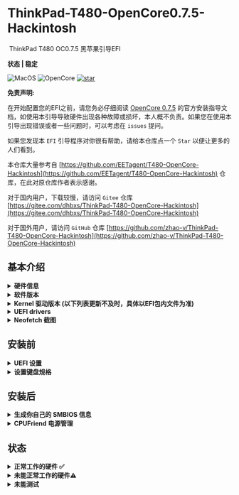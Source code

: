# ThinkPad-T480-OpenCore0.7.5-Hackintosh
 ThinkPad T480 OC0.7.5 黑苹果引导EFI

**状态 | 稳定**

![MacOS](https://img.shields.io/badge/MacOS-12.0.1-brightgreen) 
![OpenCore](https://img.shields.io/badge/OpenCore-0.7.5-blue.svg)
[![star](https://gitee.com/dhbxs/ThinkPad-T480-OpenCore-Hackintosh/badge/star.svg?theme=dark)](https://gitee.com/dhbxs/ThinkPad-T480-OpenCore-Hackintosh/stargazers)

**免责声明:**

在开始配置您的EFI之前，请您务必仔细阅读 [OpenCore 0.7.5](https://dortania.github.io/OpenCore-Install-Guide/) 的官方安装指导文档，如使用本引导导致硬件出现各种故障或损坏，本人概不负责。如果您在使用本引导出现错误或者一些问题时，可以考虑在 `issues` 提问。

如果您发现本 `EFI` 引导程序对你很有帮助，请给本仓库点一个 `Star` 以便让更多的人们看到。

本仓库大量参考自 [https://github.com/EETagent/T480-OpenCore-Hackintosh](https://github.com/EETagent/T480-OpenCore-Hackintosh) 仓库，在此对原仓库作者表示感谢。

对于国内用户，下载较慢，请访问 `Gitee` 仓库 [https://gitee.com/dhbxs/ThinkPad-T480-OpenCore-Hackintosh](https://gitee.com/dhbxs/ThinkPad-T480-OpenCore-Hackintosh)

对于国外用户，请访问 `GitHub` 仓库 [https://github.com/zhao-v/ThinkPad-T480-OpenCore-Hackintosh](https://github.com/zhao-v/ThinkPad-T480-OpenCore-Hackintosh)

## 基本介绍

<details>
<summary><strong>硬件信息</strong></summary>
<br>

| 类别             | 型号                                        | 备注                                                         |
| ---------------- | ------------------------------------------- | ------------------------------------------------------------ |
| 主板             | 联想 20L系列                                | 7th/8th Generation Intel Processor Family I/O - 9D4E 笔记本芯片组 |
| BIOS             | 联想 N24ET60W (1.35)                        | BIOS程序发布日期: 2020/10/08                                 |
| CPU              | Intel Core i5-8250U [Kaby Lake R] | [英特尔 Core i5-8250U @ 1.60GHz 四核](https://ark.intel.com/content/www/us/en/ark/products/124967/intel-core-i5-8250u-processor-6m-cache-up-to-3-40-ghz.html) |
| GPU              | Intel UHD 620                               | 英特尔 UHD Graphics 620 ( 128 MB / 联想 )                    |
| SSD              | LITEON T11 Plus 256                         | 建兴256G nvme 固态硬盘                                       |
| 内存 `1`          | 8GB DDR4 2666Mhz                          | 海力士(Hynix) DDR4 2666MHz 8GB |
| 内存 `2`          | 8GB DDR4 2400Mhz                          | 金士顿(Kingston) DDR4 2400MHz 8GB |
| 电池             | 单电池                                      | 单个外置电池，无内置电池                                     |
| 相机             | 720p 相机                                   |                                                              |
| WIFI & Bluetooth | Intel Wireless-AC 8265                      | 使用 [AirportItlwm v2.0.0-stable](https://github.com/OpenIntelWireless/itlwm/releases) 驱动 |
| 有线网卡         | Ethernet Connection  I219-V                 | 英特尔 Ethernet Connection  I219-V / 联想                    |
| 声卡             | 瑞昱  @ 英特尔 High Definition Audio 控制器 | alc=11                                                       |
| 键鼠             | PS2 Keyboard & Synaptics TrackPad           | [YogaSMC](https://github.com/zhen-zen/YogaSMC) 用于媒体键（如麦克风开关等）PrtSc映射为F13 |

</details>  

<details>
<summary><strong>软件版本</strong></summary>
<br>

| Component     | Version |
| ------------- | ------- |
| macOS Big Sur | 12.0.1  |
| OpenCore      | v0.7.5  |

</details>

<details>
<summary><strong>Kernel 驱动版本 (以下列表更新不及时，具体以EFI包内文件为准)</strong></summary>
<br>

| Kext                   | Version        |
| :--------------------- | -------------- |
| AirportItlwm           | v2.0.0-stable  |
| AppleALC               | 1.5.7          |
| AppleBacklightSmoother | 1.0.2          |
| BrightnessKeys         | 1.0.1          |
| CPUFriend              | 1.2.3          |
| CPUFriendDataProvider  | i5-8250U       |
| HibernationFixup       | 1.3.9          |
| HoRNDIS                | Disabled, 9.2  |
| IntelBluetoothFirmware | 1.1.2          |
| IntelBluetoothInjector | 1.1.2          |
| IntelMausiEthernet     | 2.5.1.d1       |
| Lilu                   | 1.5.1          |
| NoTouchID              | 1.0.4          |
| NVMeFix                | 1.0.5          |
| RTCMemoryFixup         | 1.0.8          |
| VirtualSMC             | 1.2.0          |
| VoltageShift           | Disabled, 1.22 |
| VoodooPS2Controller    | 2.2.0          |
| VoodooRMI              | 1.3.0          |
| VoodooSMBus            | 3.0.0          |
| WhateverGreen          | 1.4.7          |
| YogaSMC                | 1.4.1          |

</details>

<details>
<summary><strong>UEFI drivers</strong></summary>
<br>

|     Driver      | Version           |
| :-------------: | ----------------- |
|  AudioDxe.efi   | OpenCorePkg 0.7.5 |
|   HfsPlus.efi   | OcBinaryData      |
| OpenCanopy.efi  | OpenCorePkg 0.7.5 |
| OpenRuntime.efi | OpenCorePkg 0.7.5 |

</details>

<details>
    <summary><strong>Neofetch 截图</strong></summary>
    <br>
    <p float="left">
        <img src="https://i.loli.net/2021/02/28/YBIPstrCp7Fc23W.png" alt="Neofetch BigSur" width="350"/>
    </p>
</details> 

## 安装前

<details>  
<summary><strong>UEFI 设置</strong></summary>
<br>
**Security**

- `Security Chip` **Disabled**
- `Memory Protection -> Execution Prevention` **Enabled**
- `Virtualization -> Intel Virtualization Technology` **Enabled**
- `Virtualization -> Intel VT-d Feature` **Enabled**
- `Anti-Theft -> Computrace -> Current Setting` **Disabled**
- `Secure Boot -> Secure Boot` **Disabled**
- `Intel SGX -> Intel SGX Control` **Disabled**
- `Device Guard` **Disabled**

**Startup**

- `UEFI/Legacy Boot` **UEFI Only**
- `CSM Support` **No**

**Thunderbolt**

- `Thunderbolt BIOS Assist Mode` **Disabled**
- `Wake by Thunderbolt(TM) 3` **Disabled**
- `Security Level` **User Authorization**
- `Support in Pre Boot Environment -> Thunderbolt(TM) device` **Enabled**

</details>  

<details>
<summary><strong>设置键盘规格</strong></summary>
<br>

根据你的键盘型号，填入以下值到`config.plist` -> `NVRAM` -> `7C436110-AB2A-4BBB-A880-FE41995C9F82` -> `prev-lang:kbd`

![截屏2021-03-06 下午8.09.10](https://cdn.jsdelivr.net/gh/zhao-v/blog-img@master/uPic/%E6%88%AA%E5%B1%8F2021-03-06%20%E4%B8%8B%E5%8D%888.09.10.png)

- 🇺🇸 | [0] en_US - U.S --> en-US:0 --> 656e2d55 533a30

- 🇨🇿 | [30776] cs - Czech --> cs-CZ:30776 --> 63732d43 5a3a3330 373736

- 🇨🇿 | cs-CZ:0 --> 63732d43 5a3a30

其他型号请查看以下文档：

[AppleKeyboardLayouts.txt](https://github.com/acidanthera/OpenCorePkg/blob/master/Utilities/AppleKeyboardLayouts/AppleKeyboardLayouts.txt)

</details>

## 安装后

<details>  

<summary><strong>生成你自己的 SMBIOS 信息</strong></summary>
<br>

[GenSMBIOS](https://github.com/corpnewt/GenSMBIOS)

- MacBookPro15,2

</details>  

<details>  

<summary><strong>CPUFriend 电源管理</strong></summary>
<br>

如果想要配置自己的CPUFriend驱动，请查看 [here](https://github.com/fewtarius/CPUFriendFriend) 
也可以使用我提供的CPUFriend驱动。

</details>  

## 状态

<details>  

<summary><strong>正常工作的硬件 ✅</strong></summary>

- [x] 电池百分比

- [x] 蓝牙和Wi-Fi - Intel Wireless-AC 8265 (0x0A2B) 

- [x] Boot chime

- [x] Boot menu `OpenCanopy` 

- [x] CPU 电源管理/ 性能`Now on par with Windows without XTU undervolt.`

- [x] FireVault 2 `No config.plist changes needed` 

- [x] GPU UHD 620 显卡硬件加速/性能 

- [x] HDMI 接口`Closed and opened lid. With audio.`

- [x] iMessage, FaceTime, App Store, iTunes Store. **需要生成自己的SMBIOS信息**

- [x] Intel I219V 以太网卡/有线网卡

- [x] 键盘`Volume and brightness hotkeys. Another media keys with YogaSMC.`

- [x] 麦克风`With keyboard switch using ThinkPad Assistant.`

- [x] 声卡Realtek® ALC3287 ("ALC257") Audio

- [x] SD 读卡器/卡槽 `Fortunately, USB connected.`

- [x] 睡眠/唤醒

- [x] 触控板`1-5 fingers swipe works. Emulate force touch using longer and more voluminous touch.`

- [x] 指点杆/小红点`Works perfectly. Just like on Windows or Linux.`

- [x] USB 接口 `USB Map is different for devices with Windows Hello camera.`

- [x] Wifi - Intel Wireless-AC 8265 

- [x] DRM `Widevine, validated on Firefox 82. WhateverGreen's DRM is broken on Big Sur`

</details>  

<details>  

<summary><strong>未能正常工作的硬件⚠️</strong></summary>

- [ ] PM 981 `Still unstable. Could work for some, not for others.`

- [ ] 无线随航`需要更换 Broadcom 网卡`

- [ ] 从OC引导的Windows系统不能正常启动 


</details>  

<details>  

<summary><strong>未能测试</strong></summary>

- [ ] Thunderbolt雷电接口  `没有设备做测试`

</details>  